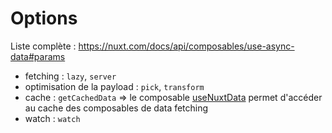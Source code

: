 # Options

Liste complète : https://nuxt.com/docs/api/composables/use-async-data#params

- fetching : `lazy`, `server` 
- optimisation de la payload : `pick`, `transform`
- cache : `getCachedData` => le composable [useNuxtData](https://nuxt.com/docs/api/composables/use-nuxt-data) permet d'accéder au cache des composables de data fetching
- watch : `watch`